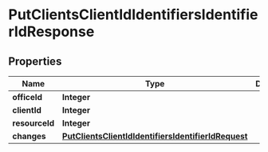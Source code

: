 
# PutClientsClientIdIdentifiersIdentifierIdResponse

## Properties
Name | Type | Description | Notes
------------ | ------------- | ------------- | -------------
**officeId** | **Integer** |  |  [optional]
**clientId** | **Integer** |  |  [optional]
**resourceId** | **Integer** |  |  [optional]
**changes** | [**PutClientsClientIdIdentifiersIdentifierIdRequest**](PutClientsClientIdIdentifiersIdentifierIdRequest.md) |  |  [optional]



